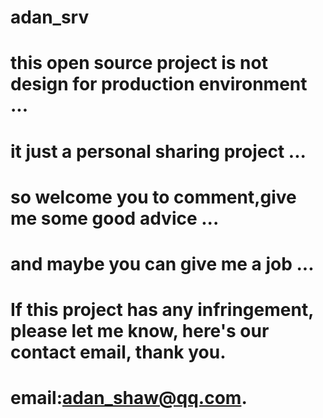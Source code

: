 # adan_srv
# this open source project is not design for production environment ...
# it just a personal sharing project ...
# so welcome you to comment,give me some good advice ...
# and maybe you can give me a job ...

# If this project has any infringement, please let me know, here's our contact email, thank you.

# email:adan_shaw@qq.com.
